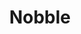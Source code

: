 ---
layout: pid
title: Nobble
owner: Nobble
license: GNU General Public License v2.0
site: https://nobble.it/
source: https://github.com/Nobble-Buttons
---
